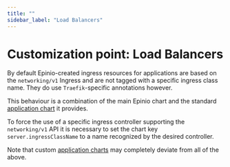 ```yaml
---
title: ""
sidebar_label: "Load Balancers"
---
```


# Customization point: Load Balancers

By default Epinio-created ingress resources for applications are based on the
`networking/v1` Ingress and are not tagged with a specific ingress class name. They do use
`Traefik`-specific annotations however.

This behaviour is a combination of the main Epinio chart and the standard
[application chart](appcharts.md) it provides.

To force the use of a specific ingress controller supporting the `networking/v1` API it is
necessary to set the chart key `server.ingressClassName` to a name recognized by the
desired controller.

Note that custom [application charts](appcharts.md) may completely deviate from all of the
above.
